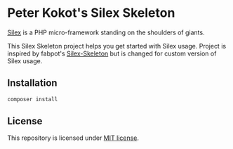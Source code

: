 # Peter Kokot's Silex Skeleton

[Silex](http://silex.sensiolabs.org) is a PHP micro-framework standing on the
shoulders of giants.

This Silex Skeleton project helps you get started with Silex usage. Project is
inspired by fabpot's [Silex-Skeleton](https://github.com/silexphp/Silex-Skeleton)
but is changed for custom version of Silex usage.

## Installation

```sh
composer install
```

## License

This repository is licensed under [MIT license](LICENSE).
